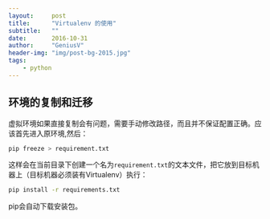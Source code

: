 ```yaml
---
layout:     post
title:      "Virtualenv 的使用"
subtitle:   ""
date:       2016-10-31
author:     "GeniusV"
header-img: "img/post-bg-2015.jpg"
tags:
    - python
---
```

## 环境的复制和迁移

虚拟环境如果直接复制会有问题，需要手动修改路径，而且并不保证配置正确。应该首先进入原环境,然后：
```bash
pip freeze > requirement.txt
```
这样会在当前目录下创建一个名为`requirement.txt`的文本文件，把它放到目标机器上（目标机器必须装有Virtualenv）执行：
```bash
pip install -r requirements.txt
```
pip会自动下载安装包。

